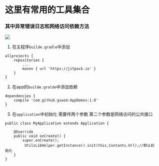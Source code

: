 # 这里有常用的工具集合

### 其中异常错误日志和网络访问依赖方法
[![](https://jitpack.io/v/gswzm/AppDemos.svg)](https://jitpack.io/#gswzm/AppDemos)

1.   在主程序`builde.gradle`中添加
```
allprojects {
	repositories {
		...
		maven { url 'https://jitpack.io' }
	}
}
```

2.  在app的`builde.gralde`中添加依赖

```
dependencies {
    compile 'com.github.gswzm:AppDemos:1.0'
}
```
3.  在`application`中初始化 需要传两个参数 第二个参数是网络访问的公共接口

```
public class MyApplication extends Application {

    @Override
    public void onCreate() {
        super.onCreate();
         UtilsLibHelper.getInstance().init(this,Contants.Url);//默认初始化
    }
}
```
